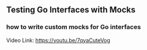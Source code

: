 ## Testing Go Interfaces with Mocks
### how to write custom mocks for Go interfaces


Video Link: https://youtu.be/7qyaCuteVog

